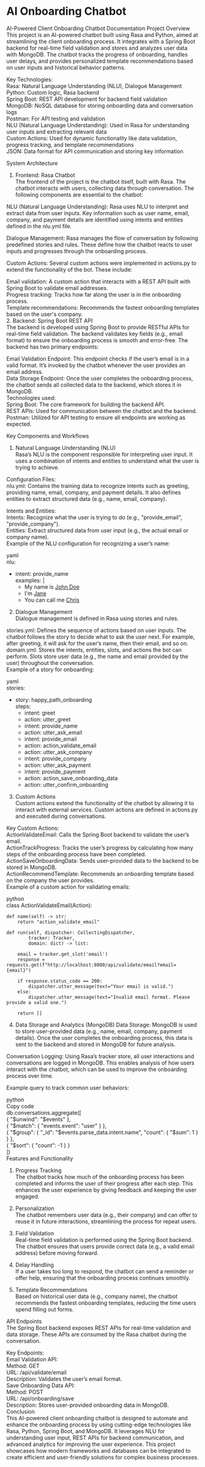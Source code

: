 # AI Onboarding Chatbot

AI-Powered Client Onboarding Chatbot Documentation
Project Overview
This project is an AI-powered chatbot built using Rasa and Python, aimed at streamlining the client onboarding process. It integrates with a Spring Boot backend for real-time field validation and stores and analyzes user data with MongoDB. The chatbot tracks the progress of onboarding, handles user delays, and provides personalized template recommendations based on user inputs and historical behavior patterns.

Key Technologies:  
Rasa: Natural Language Understanding (NLU), Dialogue Management  
Python: Custom logic, Rasa backend  
Spring Boot: REST API development for backend field validation  
MongoDB: NoSQL database for storing onboarding data and conversation logs  
Postman: For API testing and validation  
NLU (Natural Language Understanding): Used in Rasa for understanding user inputs and extracting relevant data  
Custom Actions: Used for dynamic functionality like data validation, progress tracking, and template recommendations  
JSON: Data format for API communication and storing key information  

System Architecture  
1. Frontend: Rasa Chatbot  
The frontend of the project is the chatbot itself, built with Rasa. The chatbot interacts with users, collecting data through conversation. The following components are essential to the chatbot:  
  
NLU (Natural Language Understanding): Rasa uses NLU to interpret and extract data from user inputs. Key information such as user name, email, company, and payment details are identified using intents and entities defined in the nlu.yml file.  

Dialogue Management: Rasa manages the flow of conversation by following predefined stories and rules. These define how the chatbot reacts to user inputs and progresses through the onboarding process.  

Custom Actions: Several custom actions were implemented in actions.py to extend the functionality of the bot. These include:  

Email validation: A custom action that interacts with a REST API built with Spring Boot to validate email addresses.  
Progress tracking: Tracks how far along the user is in the onboarding process.  
Template recommendations: Recommends the fastest onboarding templates based on the user's company.  
2. Backend: Spring Boot REST API  
The backend is developed using Spring Boot to provide RESTful APIs for real-time field validation. The backend validates key fields (e.g., email format) to ensure the onboarding process is smooth and error-free. The backend has two primary endpoints:  

Email Validation Endpoint: This endpoint checks if the user’s email is in a valid format. It’s invoked by the chatbot whenever the user provides an email address.  
Data Storage Endpoint: Once the user completes the onboarding process, the chatbot sends all collected data to the backend, which stores it in MongoDB.  
Technologies used:  
Spring Boot: The core framework for building the backend API.  
REST APIs: Used for communication between the chatbot and the backend.  
Postman: Utilized for API testing to ensure all endpoints are working as expected.  

Key Components and Workflows  
1. Natural Language Understanding (NLU)  
Rasa’s NLU is the component responsible for interpreting user input. It uses a combination of intents and entities to understand what the user is trying to achieve.  

Configuration Files:  
nlu.yml: Contains the training data to recognize intents such as greeting, providing name, email, company, and payment details. It also defines entities to extract structured data (e.g., name, email, company).  

Intents and Entities:  
Intents: Recognize what the user is trying to do (e.g., "provide_email", "provide_company").  
Entities: Extract structured data from user input (e.g., the actual email or company name).  
Example of the NLU configuration for recognizing a user’s name:  

yaml  
nlu:  
- intent: provide_name  
  examples: |  
    - My name is [John Doe](name)  
    - I'm [Jane](name)  
    - You can call me [Chris](name)  
2. Dialogue Management  
Dialogue management is defined in Rasa using stories and rules.  

stories.yml: Defines the sequence of actions based on user inputs. The chatbot follows the story to decide what to ask the user next. For example, after greeting, it will ask for the user’s name, then their email, and so on.  
domain.yml: Stores the intents, entities, slots, and actions the bot can perform. Slots store user data (e.g., the name and email provided by the user) throughout the conversation.  
Example of a story for onboarding:  

yaml  
stories:  
- story: happy_path_onboarding  
  steps:  
    - intent: greet  
    - action: utter_greet  
    - intent: provide_name  
    - action: utter_ask_email  
    - intent: provide_email  
    - action: action_validate_email  
    - action: utter_ask_company  
    - intent: provide_company  
    - action: utter_ask_payment  
    - intent: provide_payment  
    - action: action_save_onboarding_data  
    - action: utter_confirm_onboarding  
3. Custom Actions  
Custom actions extend the functionality of the chatbot by allowing it to interact with external services. Custom actions are defined in actions.py and executed during conversations.  

Key Custom Actions:  
ActionValidateEmail: Calls the Spring Boot backend to validate the user’s email.  
ActionTrackProgress: Tracks the user’s progress by calculating how many steps of the onboarding process have been completed.  
ActionSaveOnboardingData: Sends user-provided data to the backend to be stored in MongoDB.  
ActionRecommendTemplate: Recommends an onboarding template based on the company the user provides.  
Example of a custom action for validating emails:  

python  
class ActionValidateEmail(Action):  

    def name(self) -> str:
        return "action_validate_email"

    def run(self, dispatcher: CollectingDispatcher,
            tracker: Tracker,
            domain: dict) -> list:

        email = tracker.get_slot('email')
        response = requests.get(f"http://localhost:8080/api/validate/email?email={email}")

        if response.status_code == 200:
            dispatcher.utter_message(text="Your email is valid.")
        else:
            dispatcher.utter_message(text="Invalid email format. Please provide a valid one.")
        
        return []
4. Data Storage and Analytics (MongoDB)
Data Storage:
MongoDB is used to store user-provided data (e.g., name, email, company, payment details). Once the user completes the onboarding process, this data is sent to the backend and stored in MongoDB for future analysis.

Conversation Logging:
Using Rasa’s tracker store, all user interactions and conversations are logged in MongoDB. This enables analysis of how users interact with the chatbot, which can be used to improve the onboarding process over time.

Example query to track common user behaviors:  

python  
Copy code  
db.conversations.aggregate([  
  { "$unwind": "$events" },  
  { "$match": { "events.event": "user" } },  
  { "$group": { "_id": "$events.parse_data.intent.name", "count": { "$sum": 1 } } },  
  { "$sort": { "count": -1 } }  
])  
Features and Functionality  
1. Progress Tracking  
The chatbot tracks how much of the onboarding process has been completed and informs the user of their progress after each step. This enhances the user experience by giving feedback and keeping the user engaged.  

2. Personalization  
The chatbot remembers user data (e.g., their company) and can offer to reuse it in future interactions, streamlining the process for repeat users.  

3. Field Validation  
Real-time field validation is performed using the Spring Boot backend. The chatbot ensures that users provide correct data (e.g., a valid email address) before moving forward.  

4. Delay Handling  
If a user takes too long to respond, the chatbot can send a reminder or offer help, ensuring that the onboarding process continues smoothly.  

5. Template Recommendations  
Based on historical user data (e.g., company name), the chatbot recommends the fastest onboarding templates, reducing the time users spend filling out forms.  

API Endpoints  
The Spring Boot backend exposes REST APIs for real-time validation and data storage. These APIs are consumed by the Rasa chatbot during the conversation.  

Key Endpoints:  
Email Validation API:  
Method: GET  
URL: /api/validate/email  
Description: Validates the user’s email format.  
Save Onboarding Data API:  
Method: POST  
URL: /api/onboarding/save  
Description: Stores user-provided onboarding data in MongoDB.  
Conclusion  
This AI-powered client onboarding chatbot is designed to automate and enhance the onboarding process by using cutting-edge technologies like Rasa, Python, Spring Boot, and MongoDB. It leverages NLU for understanding user input, REST APIs for backend communication, and advanced analytics for improving the user experience. This project showcases how modern frameworks and databases can be integrated to create efficient and user-friendly solutions for complex business processes.
